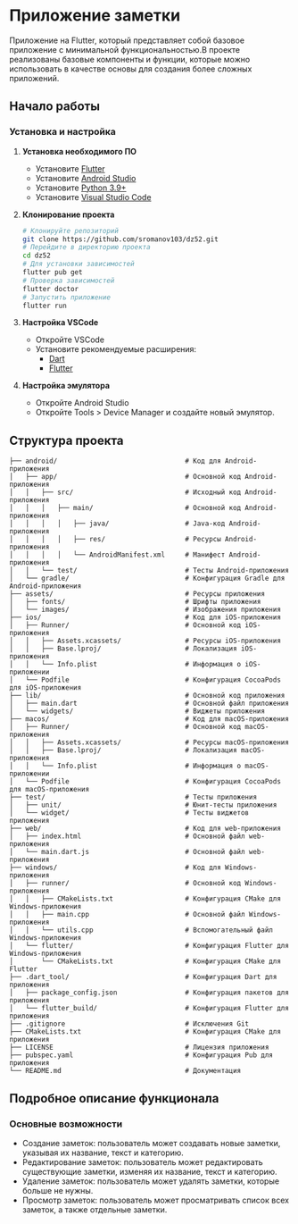 # Приложение заметки

Приложение на Flutter, который представляет собой базовое приложение с минимальной функциональностью.В проекте реализованы базовые компоненты и функции, которые можно использовать в качестве основы для создания более сложных приложений.


## Начало работы



























### Установка и настройка

1. **Установка необходимого ПО**
   - Установите [Flutter](https://flutter.dev/)
   - Установите [Android Studio](https://developer.android.com/)
   - Установите [Python 3.9+](https://www.python.org/downloads/)
   - Установите [Visual Studio Code](https://code.visualstudio.com/download)

2. **Клонирование проекта**
   ```bash
   # Клонируйте репозиторий
   git clone https://github.com/sromanov103/dz52.git
   # Перейдите в директорию проекта
   cd dz52
   # Для установки зависимостей
   flutter pub get
   # Проверка зависимостей
   flutter doctor
   # Запустить приложение
   flutter run

3. **Настройка VSCode**
   - Откройте VSCode
   - Установите рекомендуемые расширения:
     - [Dart](https://dart.dev/tools/vs-code)
     - [Flutter](https://docs.flutter.dev/tools/vs-code)
4. **Настройка эмулятора**
   - Откройте Android Studio
   - Откройте Tools > Device Manager и создайте новый эмулятор.

## Структура проекта

```
├── android/                                # Код для Android-приложения
│   ├── app/                                # Основной код Android-приложения
│   │   ├── src/                            # Исходный код Android-приложения
│   │   │   ├── main/                       # Основной код Android-приложения
│   │   │   │   ├── java/                   # Java-код Android-приложения
│   │   │   │   ├── res/                    # Ресурсы Android-приложения
│   │   │   │   └── AndroidManifest.xml     # Манифест Android-приложения
│   │   └── test/                           # Тесты Android-приложения
│   └── gradle/                             # Конфигурация Gradle для Android-приложения
├── assets/                                 # Ресурсы приложения
│   ├── fonts/                              # Шрифты приложения
│   └── images/                             # Изображения приложения
├── ios/                                    # Код для iOS-приложения
│   ├── Runner/                             # Основной код iOS-приложения
│   │   ├── Assets.xcassets/                # Ресурсы iOS-приложения
│   │   ├── Base.lproj/                     # Локализация iOS-приложения
│   │   └── Info.plist                      # Информация о iOS-приложении
│   └── Podfile                             # Конфигурация CocoaPods для iOS-приложения
├── lib/                                    # Основной код приложения
│   ├── main.dart                           # Основной файл приложения
│   └── widgets/                            # Виджеты приложения
├── macos/                                  # Код для macOS-приложения
│   ├── Runner/                             # Основной код macOS-приложения
│   │   ├── Assets.xcassets/                # Ресурсы macOS-приложения
│   │   ├── Base.lproj/                     # Локализация macOS-приложения
│   │   └── Info.plist                      # Информация о macOS-приложении
│   └── Podfile                             # Конфигурация CocoaPods для macOS-приложения
├── test/                                   # Тесты приложения
│   ├── unit/                               # Юнит-тесты приложения
│   └── widget/                             # Тесты виджетов приложения
├── web/                                    # Код для web-приложения
│   ├── index.html                          # Основной файл web-приложения
│   └── main.dart.js                        # Основной файл web-приложения
├── windows/                                # Код для Windows-приложения
│   ├── runner/                             # Основной код Windows-приложения
│   │   ├── CMakeLists.txt                  # Конфигурация CMake для Windows-приложения
│   │   ├── main.cpp                        # Основной файл Windows-приложения
│   │   └── utils.cpp                       # Вспомогательный файл Windows-приложения
│   └── flutter/                            # Конфигурация Flutter для Windows-приложения
│       └── CMakeLists.txt                  # Конфигурация CMake для Flutter
├── .dart_tool/                             # Конфигурация Dart для приложения
│   ├── package_config.json                 # Конфигурация пакетов для приложения
│   └── flutter_build/                      # Конфигурация Flutter для приложения
├── .gitignore                              # Исключения Git
├── CMakeLists.txt                          # Конфигурация CMake для приложения
├── LICENSE                                 # Лицензия приложения
├── pubspec.yaml                            # Конфигурация Pub для приложения
└── README.md                               # Документация
```

## Подробное описание функционала

### Основные возможности
- Создание заметок: пользователь может создавать новые заметки, указывая их название, текст и категорию.
- Редактирование заметок: пользователь может редактировать существующие заметки, изменяя их название, текст и категорию.
- Удаление заметок: пользователь может удалять заметки, которые больше не нужны.
- Просмотр заметок: пользователь может просматривать список всех заметок, а также отдельные заметки.
